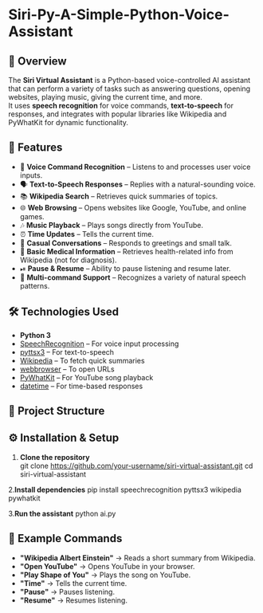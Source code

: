 
# Siri-Py-A-Simple-Python-Voice-Assistant

## 📌 Overview
The **Siri Virtual Assistant** is a Python-based voice-controlled AI assistant that can perform a variety of tasks such as answering questions, opening websites, playing music, giving the current time, and more.  
It uses **speech recognition** for voice commands, **text-to-speech** for responses, and integrates with popular libraries like Wikipedia and PyWhatKit for dynamic functionality.


## 🚀 Features
- 🎤 **Voice Command Recognition** – Listens to and processes user voice inputs.
- 🗣 **Text-to-Speech Responses** – Replies with a natural-sounding voice.
- 📚 **Wikipedia Search** – Retrieves quick summaries of topics.
- 🌐 **Web Browsing** – Opens websites like Google, YouTube, and online games.
- 🎶 **Music Playback** – Plays songs directly from YouTube.
- ⏰ **Time Updates** – Tells the current time.
- 💬 **Casual Conversations** – Responds to greetings and small talk.
- 🏥 **Basic Medical Information** – Retrieves health-related info from Wikipedia (not for diagnosis).
- ⏯ **Pause & Resume** – Ability to pause listening and resume later.
- 🔄 **Multi-command Support** – Recognizes a variety of natural speech patterns.


## 🛠 Technologies Used
- **Python 3**
- [SpeechRecognition](https://pypi.org/project/SpeechRecognition/) – For voice input processing
- [pyttsx3](https://pypi.org/project/pyttsx3/) – For text-to-speech
- [Wikipedia](https://pypi.org/project/wikipedia/) – To fetch quick summaries
- [webbrowser](https://docs.python.org/3/library/webbrowser.html) – To open URLs
- [PyWhatKit](https://pypi.org/project/pywhatkit/) – For YouTube song playback
- [datetime](https://docs.python.org/3/library/datetime.html) – For time-based responses

## 📂 Project Structure

## ⚙️ Installation & Setup

1. **Clone the repository**  
git clone https://github.com/your-username/siri-virtual-assistant.git
cd siri-virtual-assistant

2.**Install dependencies**
pip install speechrecognition pyttsx3 wikipedia pywhatkit

3.**Run the assistant**
python ai.py

## 🎯 Example Commands
- **"Wikipedia Albert Einstein"** → Reads a short summary from Wikipedia.
- **"Open YouTube"** → Opens YouTube in your browser.
- **"Play Shape of You"** → Plays the song on YouTube.
- **"Time"** → Tells the current time.
- **"Pause"** → Pauses listening.
- **"Resume"** → Resumes listening.
